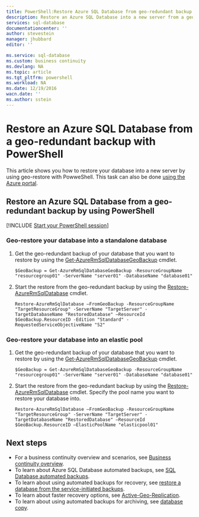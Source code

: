 ```yaml
---
title: PowerShell:Restore Azure SQL Database from geo-redundant backup | Azure
description: Restore an Azure SQL Database into a new server from a geo-redundant backup using PowerShell
services: sql-database
documentationcenter: ''
author: stevestein
manager: jhubbard
editor: ''

ms.service: sql-database
ms.custom: business continuity
ms.devlang: NA
ms.topic: article
ms.tgt_pltfrm: powershell
ms.workload: NA
ms.date: 12/19/2016
wacn.date: ''
ms.author: sstein
---
```


# Restore an Azure SQL Database from a geo-redundant backup with PowerShell

This article shows you how to restore your database into a new server by using geo-restore with PowweShell. This task can also be done [using the Azure portal](./sql-database-geo-restore-portal.md).

## Restore an Azure SQL Database from a geo-redundant backup by using PowerShell

[!INCLUDE [Start your PowerShell session](../../includes/sql-database-powershell.md)]

### Geo-restore your database into a standalone database

1. Get the geo-redundant backup of your database that you want to restore by using the [Get-AzureRmSqlDatabaseGeoBackup](https://msdn.microsoft.com/zh-cn/library/azure/mt693388\(v=azure.300\).aspx) cmdlet.

    ```
    $GeoBackup = Get-AzureRmSqlDatabaseGeoBackup -ResourceGroupName "resourcegroup01" -ServerName "server01" -DatabaseName "database01"
    ```

2. Start the restore from the geo-redundant backup by using the [Restore-AzureRmSqlDatabase](https://msdn.microsoft.com/zh-cn/library/azure/mt693390\(v=azure.300\).aspx) cmdlet.

    ```
    Restore-AzureRmSqlDatabase –FromGeoBackup -ResourceGroupName "TargetResourceGroup" -ServerName "TargetServer" -TargetDatabaseName "RestoredDatabase" –ResourceId $GeoBackup.ResourceID -Edition "Standard" -RequestedServiceObjectiveName "S2"
    ```

### Geo-restore your database into an elastic pool

1. Get the geo-redundant backup of your database that you want to restore by using the [Get-AzureRmSqlDatabaseGeoBackup](https://msdn.microsoft.com/zh-cn/library/azure/mt693388\(v=azure.300\).aspx) cmdlet.

    ```
    $GeoBackup = Get-AzureRmSqlDatabaseGeoBackup -ResourceGroupName "resourcegroup01" -ServerName "server01" -DatabaseName "database01"
    ```

2. Start the restore from the geo-redundant backup by using the [Restore-AzureRmSqlDatabase](https://msdn.microsoft.com/zh-cn/library/azure/mt693390\(v=azure.300\).aspx) cmdlet. Specify the pool name you want to restore your database into.

    ```
    Restore-AzureRmSqlDatabase –FromGeoBackup -ResourceGroupName "TargetResourceGroup" -ServerName "TargetServer" -TargetDatabaseName "RestoredDatabase" –ResourceId $GeoBackup.ResourceID –ElasticPoolName "elasticpool01"  
    ```

## Next steps

- For a business continuity overview and scenarios, see [Business continuity overview](./sql-database-business-continuity.md).
- To learn about Azure SQL Database automated backups, see [SQL Database automated backups](./sql-database-automated-backups.md).
- To learn about using automated backups for recovery, see [restore a database from the service-initiated backups](./sql-database-recovery-using-backups.md).
- To learn about faster recovery options, see [Active-Geo-Replication](./sql-database-geo-replication-overview.md).  
- To learn about using automated backups for archiving, see [database copy](./sql-database-copy.md).